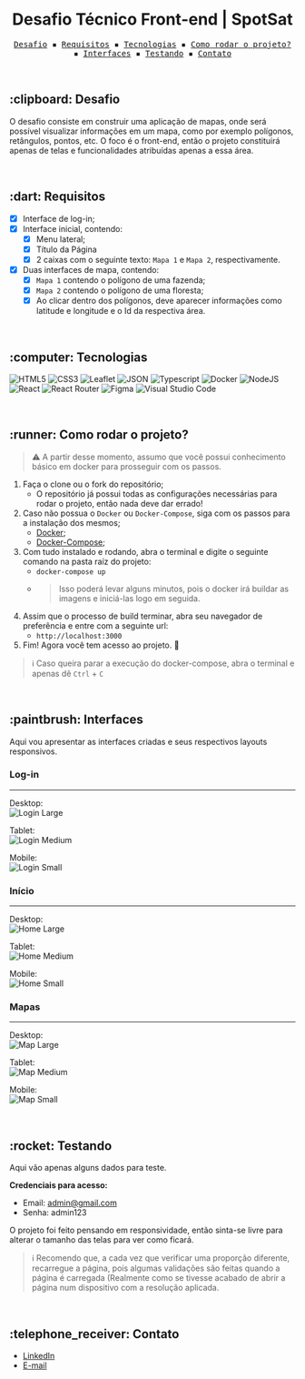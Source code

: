 <h1 align="center">  Desafio Técnico Front-end | SpotSat</h1>

<p align="center">
  <samp>
    <a href="#desafio">Desafio</a> ▪️
    <a href="#requisitos">Requisitos</a> ▪️
    <a href="#tecnologias">Tecnologias</a> ▪️
    <a href="#comorodaroprojeto">Como rodar o projeto?</a> ▪️
    <a href="#interfaces">Interfaces</a> ▪️
    <a href="#testando">Testando</a> ▪️
    <a href="#contato">Contato</a>
  </samp>
</p>

<br />
<section id="desafio">
  <h2>:clipboard: Desafio</h2>
  
  O desafio consiste em construir uma aplicação de mapas, onde será possível visualizar informações em um mapa, como por exemplo polígonos, retângulos, pontos, etc. O foco é o front-end, então o projeto constituirá apenas de telas e funcionalidades atribuídas apenas a essa área.
  
</section>

<br />
<section id="requisitos">
  <h2>:dart: Requisitos</h2>
  
  - [x] Interface de log-in;
  - [x] Interface inicial, contendo:
    - [x] Menu lateral;
    - [x] Título da Página
    - [x] 2 caixas com o seguinte texto: `Mapa 1` e `Mapa 2`, respectivamente.
  - [x] Duas interfaces de mapa, contendo:
    - [x] `Mapa 1` contendo o polígono de uma fazenda;
    - [x] `Mapa 2` contendo o polígono de uma floresta;
    - [x] Ao clicar dentro dos polígonos, deve aparecer informações como latitude e longitude e o Id da respectiva área.
  
</section>

<br />
<section id="tecnologias">
  <h2>:computer: Tecnologias</h2>
  
  ![HTML5](https://img.shields.io/badge/HTML5-E34F26?style=for-the-badge&logo=html5&logoColor=white)
  ![CSS3](https://img.shields.io/badge/CSS3-1572B6?style=for-the-badge&logo=css3&logoColor=white)
  ![Leaflet](https://img.shields.io/badge/Leaflet-199900?style=for-the-badge&logo=Leaflet&logoColor=white)
  ![JSON](https://img.shields.io/badge/json-5E5C5C?style=for-the-badge&logo=json&logoColor=white)
  ![Typescript](https://img.shields.io/badge/TypeScript-007ACC?style=for-the-badge&logo=typescript&logoColor=white)
  ![Docker](https://img.shields.io/badge/Docker-2CA5E0?style=for-the-badge&logo=docker&logoColor=white)
  ![NodeJS](https://img.shields.io/badge/Node.js-339933?style=for-the-badge&logo=nodedotjs&logoColor=white)
  ![React](https://img.shields.io/badge/React-20232A?style=for-the-badge&logo=react&logoColor=61DAFB)
  ![React Router](https://img.shields.io/badge/React_Router-CA4245?style=for-the-badge&logo=react-router&logoColor=white)
  ![Figma](https://img.shields.io/badge/Figma-F24E1E?style=for-the-badge&logo=figma&logoColor=white)
  ![Visual Studio Code](https://img.shields.io/badge/Visual_Studio_Code-0078D4?style=for-the-badge&logo=visual%20studio%20code&logoColor=white)
  
</section>

<br />
<section id="comorodaroprojeto">
  <h2>:runner: Como rodar o projeto?</h2>
  
  > :warning: A partir desse momento, assumo que você possui conhecimento básico em docker para prosseguir com os passos.
  
  1. Faça o clone ou o fork do repositório;
      - O repositório já possui todas as configurações necessárias para rodar o projeto, então nada deve dar errado!
  2. Caso não possua o `Docker` ou `Docker-Compose`, siga com os passos para a instalação dos mesmos;
      - [Docker](https://docs.docker.com/engine/install/);
      - [Docker-Compose](https://docs.docker.com/compose/install/);
  3. Com tudo instalado e rodando, abra o terminal e digite o seguinte comando na pasta raíz do projeto:
      - `docker-compose up`
      - > Isso poderá levar alguns minutos, pois o docker irá buildar as imagens e iniciá-las logo em seguida.
  4. Assim que o processo de build terminar, abra seu navegador de preferência e entre com a seguinte url:
      - `http://localhost:3000`
  5. Fim! Agora você tem acesso ao projeto. :partying_face:
  
  > :information_source: Caso queira parar a execução do docker-compose, abra o terminal e apenas dê `Ctrl` + `C`
  
</section>

<br />
<section id="interfaces">
  <h2>:paintbrush: Interfaces</h2>
  
  Aqui vou apresentar as interfaces criadas e seus respectivos layouts responsivos.
  
  <h3>Log-in</h3>
  
  ---
  
  Desktop:<br />
  ![Login Large](/readme/login_large.png)
  
  Tablet:<br />
  ![Login Medium](/readme/login_medium.png)
  
  Mobile:<br />
  ![Login Small](/readme/login_small.png)
  
  <h3>Início</h3>
  
  ---
  
  Desktop:<br />
  ![Home Large](/readme/home_large.png)
  
  Tablet:<br />
  ![Home Medium](/readme/home_medium.png)
  
  Mobile:<br />
  ![Home Small](/readme/home_small.png)
  
  <h3>Mapas</h3>
  
  ---
  
  Desktop:<br />
  ![Map Large](/readme/map_large.png)
  
  Tablet:<br />
  ![Map Medium](/readme/map_medium.png)
  
  Mobile:<br />
  ![Map Small](/readme/map_small.png)
  
</section>

<br />
<section id="testando">
  <h2>:rocket: Testando</h2>
  
  Aqui vão apenas alguns dados para teste.
  
  <b>Credenciais para acesso:</b>
  - Email: admin@gmail.com
  - Senha: admin123
  
  O projeto foi feito pensando em responsividade, então sinta-se livre para alterar o tamanho das telas para ver como ficará.
  > :information_source: Recomendo que, a cada vez que verificar uma proporção diferente, recarregue a página, pois algumas validações são feitas quando a página é carregada (Realmente como se tivesse acabado de abrir a página num dispositivo com a resolução aplicada.
  
</section>

<br />
<section id="contado">
  <h2>:telephone_receiver: Contato</h2>
  
  - [LinkedIn](https://www.linkedin.com/in/henriquepfneto/)
  - [E-mail](mailto:henriqueneto1912@gmail.com)
</section>
